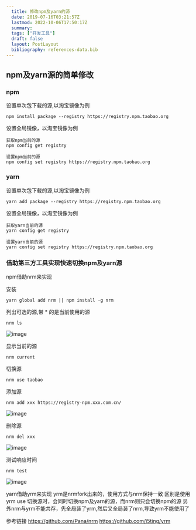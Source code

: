 ```yaml
---
  title: 修改npm及yarn的源
  date: 2019-07-16T03:21:57Z
  lastmod: 2022-10-06T17:50:17Z
  summary: 
  tags: ["开发工具"]
  draft: false
  layout: PostLayout
  bibliography: references-data.bib
---
```


## npm及yarn源的简单修改

### npm

设置单次包下载的源,以淘宝镜像为例

```
npm install package --registry https://registry.npm.taobao.org
```

设置全局镜像，以淘宝镜像为例

```
获取npm当前的源
npm config get registry

设置npm当前的源
npm config set registry https://registry.npm.taobao.org
```

### yarn 

设置单次包下载的源,以淘宝镜像为例

```
yarn add package --registry https://registry.npm.taobao.org
```

设置全局镜像，以淘宝镜像为例

```
获取yarn当前的源
yarn config get registry

设置yarn当前的源
yarn config set registry https://registry.npm.taobao.org
```

### 借助第三方工具实现快速切换npm及yarn源

npm借助nrm来实现

安装
```
yarn global add nrm || npm install -g nrm
```

列出可选的源,带 * 的是当前使用的源
```
nrm ls
```
![image](https://user-images.githubusercontent.com/20950813/61263472-8d213f00-a7bb-11e9-89ec-fec5e49564cf.png)


显示当前的源
```
nrm current
```

切换源

```
nrm use taobao
```

添加源

```
nrm add xxx https://registry-npm.xxx.com.cn/
```
![image](https://user-images.githubusercontent.com/20950813/61263484-9ad6c480-a7bb-11e9-8986-6ac3b5e19cdc.png)


删除源

```
nrm del xxx
```
![image](https://user-images.githubusercontent.com/20950813/61263498-a7f3b380-a7bb-11e9-8f15-423717b42aea.png)


测试响应时间

```
nrm test
```
![image](https://user-images.githubusercontent.com/20950813/61263541-dc676f80-a7bb-11e9-99f6-d1645831627c.png)

yarn借助yrm来实现
yrm是nrmfork出来的，使用方式与nrm保持一致
区别是使用yrm use 切换源时，会同时切换npm及yarn的源，而nrm则只会切换npm的源
另外nrm与yrm不能共存，先全局装了yrm,然后又全局装了nrm,导致yrm不能使用了


参考链接
https://github.com/Pana/nrm
https://github.com/i5ting/yrm
